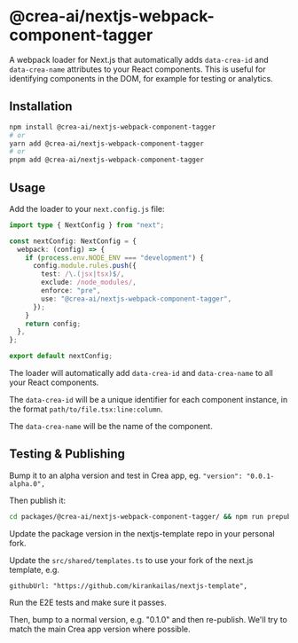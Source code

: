 # @crea-ai/nextjs-webpack-component-tagger

A webpack loader for Next.js that automatically adds `data-crea-id` and `data-crea-name` attributes to your React components. This is useful for identifying components in the DOM, for example for testing or analytics.

## Installation

```bash
npm install @crea-ai/nextjs-webpack-component-tagger
# or
yarn add @crea-ai/nextjs-webpack-component-tagger
# or
pnpm add @crea-ai/nextjs-webpack-component-tagger
```

## Usage

Add the loader to your `next.config.js` file:

```ts
import type { NextConfig } from "next";

const nextConfig: NextConfig = {
  webpack: (config) => {
    if (process.env.NODE_ENV === "development") {
      config.module.rules.push({
        test: /\.(jsx|tsx)$/,
        exclude: /node_modules/,
        enforce: "pre",
        use: "@crea-ai/nextjs-webpack-component-tagger",
      });
    }
    return config;
  },
};

export default nextConfig;
```

The loader will automatically add `data-crea-id` and `data-crea-name` to all your React components.

The `data-crea-id` will be a unique identifier for each component instance, in the format `path/to/file.tsx:line:column`.

The `data-crea-name` will be the name of the component.

## Testing & Publishing

Bump it to an alpha version and test in Crea app, eg. `"version": "0.0.1-alpha.0",`

Then publish it:

```sh
cd packages/@crea-ai/nextjs-webpack-component-tagger/ && npm run prepublishOnly && npm publish
```

Update the package version in the nextjs-template repo in your personal fork.

Update the `src/shared/templates.ts` to use your fork of the next.js template, e.g.

```
githubUrl: "https://github.com/kirankailas/nextjs-template",
```

Run the E2E tests and make sure it passes.

Then, bump to a normal version, e.g. "0.1.0" and then re-publish. We'll try to match the main Crea app version where possible.
